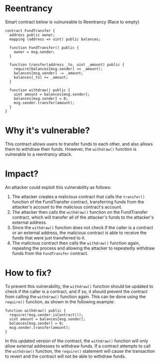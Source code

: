 # Reentrancy

Smart contract below is vulnureable to Reentrancy (Race to empty)

```solidity
contract FundTransfer {
  address public owner;
  mapping (address => uint) public balances;

  function FundTransfer() public {
    owner = msg.sender;
  }

  function transfer(address _to, uint _amount) public {
    require(balances[msg.sender] >= _amount);
    balances[msg.sender] -= _amount;
    balances[_to] += _amount;
  }

  function withdraw() public {
    uint amount = balances[msg.sender];
    balances[msg.sender] = 0;
    msg.sender.transfer(amount);
  }
}
```

# Why it's vulnerable?
This contract allows users to transfer funds to each other, and also allows them to withdraw their funds. However, the ```withdraw()``` function is vulnerable to a reentrancy attack.

# Impact?
An attacker could exploit this vulnerability as follows:

1. The attacker creates a malicious contract that calls the ```transfer()``` function of the FundTransfer contract, transferring funds from the attacker's account to the malicious contract's account.
2. The attacker then calls the ```withdraw()``` function on the FundTransfer contract, which will transfer all of the attacker's funds to the attacker's external address.
3. Since the ```withdraw()``` function does not check if the caller is a contract or an external address, the malicious contract is able to receive the funds that were just transferred to it.
4. The malicious contract then calls the ```withdraw()``` function again, repeating the process and allowing the attacker to repeatedly withdraw funds from the ```FundTransfer``` contract.

# How to fix?
To prevent this vulnerability, the ```withdraw()``` function should be updated to check if the caller is a contract, and if so, it should prevent the contract from calling the ```withdraw()``` function again. This can be done using the ```require()``` function, as shown in the following example:

```solidity
function withdraw() public {
  require(!msg.sender.isContract());
  uint amount = balances[msg.sender];
  balances[msg.sender] = 0;
  msg.sender.transfer(amount);
}
```

In this updated version of the contract, the ```withdraw()``` function will only allow external addresses to withdraw funds. If a contract attempts to call the ```withdraw()``` function, the ```require()``` statement will cause the transaction to revert and the contract will not be able to withdraw funds.

